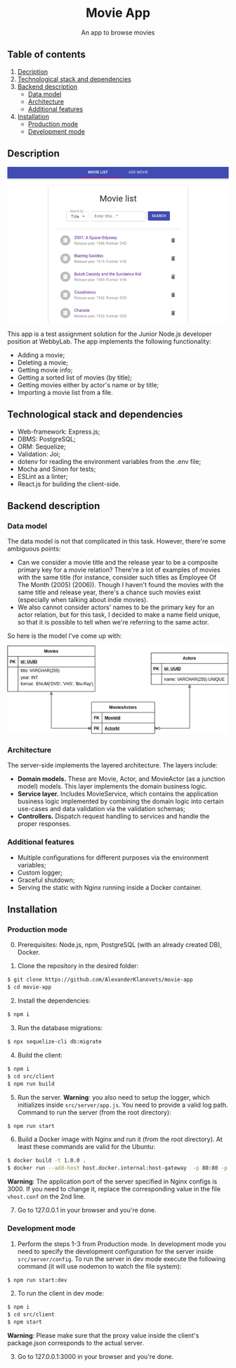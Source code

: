 <h1 align="center">Movie App</h1>
<p align="center">
  An app to browse movies
</p>

## Table of contents

1. [Decription](#description)
2. [Technological stack and dependencies](#technological-stack-and-dependencies)
3. [Backend description](#backend-description)
    - [Data model](#data-model)
    - [Architecture](#architecture)
    - [Additional features](#additional-features)
4. [Installation](#installation)
    - [Production mode](#production-mode)
    - [Development mode](#development-mode)

## Description

![Main page](/resources/images/mainPage.png)

This app is a test assignment solution for the Junior Node.js developer position at WebbyLab. The app implements the following functionality:

- Adding a movie;
- Deleting a movie;
- Getting movie info;
- Getting a sorted list of movies (by title);
- Getting movies either by actor's name or by title;
- Importing a movie list from a file.

## Technological stack and dependencies

- Web-framework: Express.js;
- DBMS: PostgreSQL;
- ORM: Sequelize;
- Validation: Joi;
- dotenv for reading the environment variables from the .env file;
- Mocha and Sinon for tests;
- ESLint as a linter;
- React.js for building the client-side.

## Backend description

### Data model

The data model is not that complicated in this task. However, there're some ambiguous points:

- Can we consider a movie title and the release year to be a composite primary key for a movie relation? There're a lot of examples of movies with the same title (for instance, consider such titles as Employee Of The Month (2005) (2006)). Though I haven't found the movies with the same title and release year, there's a chance such movies exist (especially when talking about indie movies).
- We also cannot consider actors' names to be the primary key for an actor relation, but for this task, I decided to make a name field unique, so that it is possible to tell when we're referring to the same actor.

So here is the model I've come up with:

![Data Model](/resources/images/dataModel.jpg)

### Architecture

The server-side implements the layered architecture. The layers include:

- **Domain models.** These are Movie, Actor, and MovieActor (as a junction model) models. This layer implements the domain business logic.
- **Service layer.** Includes MovieService, which contains the application business logic implemented by combining the domain logic into certain use-cases and data validation via the validation schemas;
- **Controllers.** Dispatch request handling to services and handle the proper responses.

### Additional features

- Multiple configurations for different purposes via the environment variables;
- Custom logger;
- Graceful shutdown;
- Serving the static with Nginx running inside a Docker container.

## Installation

### Production mode

0. Prerequisites: Node.js, npm, PostgreSQL (with an already created DB), Docker.

1. Clone the repository in the desired folder:

```bash
$ git clone https://github.com/AlexanderKlanovets/movie-app
$ cd movie-app
```

2. Install the dependencies:

```bash
$ npm i
```

3. Run the database migrations:

```bash
$ npx sequelize-cli db:migrate
```

4. Build the client:

```bash
$ npm i
$ cd src/client
$ npm run build
```

5. Run the server. **Warning**: you also need to setup the logger, which initializes inside ```src/server/app.js```. You need to provide a valid log path. Command to run the server (from the root directory):

```bash
$ npm run start
```

6. Build a Docker image with Nginx and run it (from the root directory). At least these commands are valid for the Ubuntu:

```bash
$ docker build -t 1.0.0 .
$ docker run --add-host host.docker.internal:host-gateway  -p 80:80 -p 443:443 -v `pwd`/src/client/build:/www/ --name nginx-movie-app 1.0.0
```

**Warning**: The application port of the server specified in Nginx configs is 3000. If you need to change it, replace the corresponding value in the file ```vhost.conf``` on the 2nd line.

7. Go to 127.0.0.1 in your browser and you're done.

### Development mode

1. Perform the steps 1-3 from Production mode. In development mode you need to specify the development configuration for the server inside ```src/server/config```. To run the server in dev mode execute the following command (it will use nodemon to watch the file system):

```bash
$ npm run start:dev
```

2. To run the client in dev mode:

```bash
$ npm i
$ cd src/client
$ npm start
```

**Warning**: Please make sure that the proxy value inside the client's package.json corresponds to the actual server.

3. Go to 127.0.0.1:3000 in your browser and you're done.